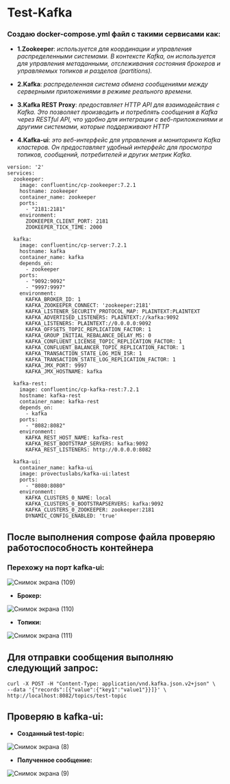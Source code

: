 # Test-Kafka

### Создаю docker-compose.yml файл с такими сервисами как:
- **1.Zookeeper**: *используется для координации и управления распределенными системами. В контексте Kafka, он используется для управления метаданными, отслеживания состояния брокеров и управляемых топиков и разделов (partitions).*

- **2.Kafka**: *распределенная система обмена сообщениями между серверными приложениями в режиме реального времени.*

- **3.Kafka REST Proxy**: *предоставляет HTTP API для взаимодействия с Kafka. Это позволяет производить и потреблять сообщения в Kafka через RESTful API, что удобно для интеграции с веб-приложениями и другими системами, которые поддерживают HTTP*

- **4.Kafka-ui**: *это веб-интерфейс для управления и мониторинга Kafka кластеров. Он предоставляет удобный интерфейс для просмотра топиков, сообщений, потребителей и других метрик Kafka.*

```
version: '2'
services:
  zookeeper:
    image: confluentinc/cp-zookeeper:7.2.1
    hostname: zookeeper
    container_name: zookeeper
    ports:
      - "2181:2181"
    environment:
      ZOOKEEPER_CLIENT_PORT: 2181
      ZOOKEEPER_TICK_TIME: 2000

  kafka:
    image: confluentinc/cp-server:7.2.1
    hostname: kafka
    container_name: kafka
    depends_on:
      - zookeeper
    ports:
      - "9092:9092"
      - "9997:9997"
    environment:
      KAFKA_BROKER_ID: 1
      KAFKA_ZOOKEEPER_CONNECT: 'zookeeper:2181'
      KAFKA_LISTENER_SECURITY_PROTOCOL_MAP: PLAINTEXT:PLAINTEXT
      KAFKA_ADVERTISED_LISTENERS: PLAINTEXT://kafka:9092
      KAFKA_LISTENERS: PLAINTEXT://0.0.0.0:9092
      KAFKA_OFFSETS_TOPIC_REPLICATION_FACTOR: 1
      KAFKA_GROUP_INITIAL_REBALANCE_DELAY_MS: 0
      KAFKA_CONFLUENT_LICENSE_TOPIC_REPLICATION_FACTOR: 1
      KAFKA_CONFLUENT_BALANCER_TOPIC_REPLICATION_FACTOR: 1
      KAFKA_TRANSACTION_STATE_LOG_MIN_ISR: 1
      KAFKA_TRANSACTION_STATE_LOG_REPLICATION_FACTOR: 1
      KAFKA_JMX_PORT: 9997
      KAFKA_JMX_HOSTNAME: kafka

  kafka-rest:
    image: confluentinc/cp-kafka-rest:7.2.1
    hostname: kafka-rest
    container_name: kafka-rest
    depends_on:
      - kafka
    ports:
      - "8082:8082"
    environment:
      KAFKA_REST_HOST_NAME: kafka-rest
      KAFKA_REST_BOOTSTRAP_SERVERS: kafka:9092
      KAFKA_REST_LISTENERS: http://0.0.0.0:8082

  kafka-ui:
    container_name: kafka-ui
    image: provectuslabs/kafka-ui:latest
    ports:
      - "8080:8080"
    environment:
      KAFKA_CLUSTERS_0_NAME: local
      KAFKA_CLUSTERS_0_BOOTSTRAPSERVERS: kafka:9092
      KAFKA_CLUSTERS_0_ZOOKEEPER: zookeeper:2181
      DYNAMIC_CONFIG_ENABLED: 'true'
```
## После выполнения compose файла проверяю работоспособность контейнера
### Перехожу на порт kafka-ui:
  
![Снимок экрана (109)](https://github.com/AleksandrShirobokov/Test-Kafka/assets/69298696/dc4070c8-5937-43ff-a608-906ccf981d51)

- **Брокер:**

![Снимок экрана (110)](https://github.com/AleksandrShirobokov/Test-Kafka/assets/69298696/f9bae42e-761d-4052-ae1e-b3b02b406043)

- **Топики:**

![Снимок экрана (111)](https://github.com/AleksandrShirobokov/Test-Kafka/assets/69298696/da1bb951-0233-49ab-b5ed-fab357ddb43c)



## Для отправки сообщения выполняю следующий запрос:

```
curl -X POST -H "Content-Type: application/vnd.kafka.json.v2+json" \
--data '{"records":[{"value":{"key1":"value1"}}]}' \
http://localhost:8082/topics/test-topic
```


## Проверяю в kafka-ui:
- **Созданный test-topic:**
  
![Снимок экрана (8)](https://github.com/AleksandrShirobokov/Test-Kafka/assets/69298696/8e299881-f260-4f6c-a077-26e2d2812ad9)

- **Полученное сообщение:**

![Снимок экрана (9)](https://github.com/AleksandrShirobokov/Test-Kafka/assets/69298696/1ad612be-5148-4833-bf9e-23c8cd777c44)

